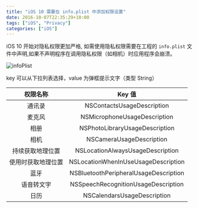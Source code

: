 ```yaml
---
title: "iOS 10 需要在 info.plist 中添加权限设置"
date: 2016-10-07T22:35:29+10:00
tags: ["iOS", "Privacy"]
categories: ["iOS"]
---
```


iOS 10 开始对隐私权限更加严格, 如需使用隐私权限需要在工程的 `info.plist` 文件中声明,如果不声明程序在调用隐私权限（如相机）时应用程序会崩溃。

![infoPlist](https://res.cloudinary.com/dtbpgyfsc/image/upload/v1625297000/iOS/ios10-privacy-info-plist_damui3.png)

key 可以从下拉列表选择，value 为弹框提示文字（类型 String）

|	  权限名称      	    | 	Key 值 |
| :-------------:  |   :-------------:   | 
|通讯录|	NSContactsUsageDescription|
|麦克风	|NSMicrophoneUsageDescription|
|相册	|NSPhotoLibraryUsageDescription|
|相机	|NSCameraUsageDescription|
|持续获取地理位置	|NSLocationAlwaysUsageDescription|
|使用时获取地理位置	|NSLocationWhenInUseUsageDescription|
|蓝牙	|NSBluetoothPeripheralUsageDescription|
|语音转文字	|NSSpeechRecognitionUsageDescription|
|日历	|NSCalendarsUsageDescription|
